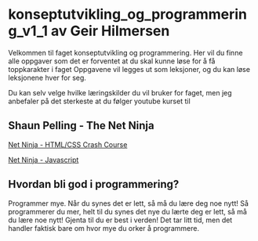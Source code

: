 # konseptutvikling_og_programmering_v1_1 av Geir Hilmersen

Velkommen til faget konseptutvikling og programmering. 
Her vil du finne alle oppgaver som det er forventet at du skal kunne løse for å få toppkarakter i faget
Oppgavene vil legges ut som leksjoner, og du kan løse leksjonene hver for seg. 


Du kan selv velge hvilke læringskilder du vil bruker for faget, 
men jeg anbefaler på det sterkeste at du følger youtube kurset 
til 

<h2>Shaun Pelling - The Net Ninja </h2>

<a  href="https://www.youtube.com/playlist?list=PL4cUxeGkcC9ivBf_eKCPIAYXWzLlPAm6G"> Net Ninja - HTML/CSS Crash Course </a>

<a href="https://www.youtube.com/playlist?list=PL4cUxeGkcC9haFPT7J25Q9GRB_ZkFrQAc"> Net Ninja - Javascript </a>

<h2>Hvordan bli god i programmering? </h2>
Programmer mye. Når du synes det er lett, så må du lære
deg noe nytt! Så programmerer du mer, helt til du synes
det nye du lærte deg er lett, så må du lære noe nytt!
Gjenta til du er best i verden! Det tar litt tid, men 
det handler faktisk bare om hvor mye du orker å 
programmere.
